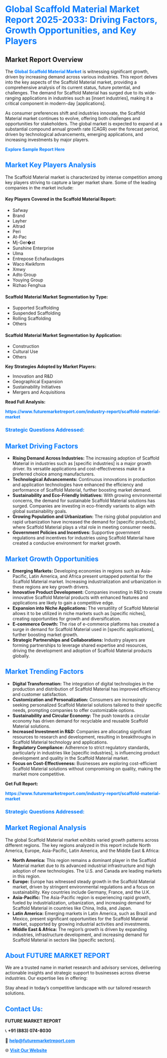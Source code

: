 <h1 style="color: #007BFF;">Global Scaffold Material Market Report 2025-2033: Driving Factors, Growth Opportunities, and Key Players</h1>

<section id="overview">
<h2>Market Report Overview</h2>
<p>The <a href="https://www.futuremarketreport.com/industry-report/scaffold-material-market" style="color: #007BFF; text-decoration: none;"><strong>Global Scaffold Material Market</strong></a> is witnessing significant growth, driven by increasing demand across various industries. This report delves into the key aspects of the Scaffold Material market, providing a comprehensive analysis of its current status, future potential, and challenges. The demand for Scaffold Material has surged due to its wide-ranging applications in industries such as [insert industries], making it a critical component in modern-day [applications].</p>
<p>As consumer preferences shift and industries innovate, the Scaffold Material market continues to evolve, offering both challenges and opportunities for stakeholders. The global market is expected to expand at a substantial compound annual growth rate (CAGR) over the forecast period, driven by technological advancements, emerging applications, and increasing investments by major players.</p>
</section>

<section id="overview">
<p><a href="https://www.futuremarketreport.com/request-sample/reportId=30414" style="color: #007BFF; text-decoration: none;"><strong>Explore Sample Report Here</strong></a></p>
</section>

<section id="key-players">
<h2 style="color: #007BFF;">Market Key Players Analysis</h2>
<p>The Scaffold Material market is characterized by intense competition among key players striving to capture a larger market share. Some of the leading companies in the market include:</p>
<h4>Key Players Covered in the Scaffold Material Report:</h4>
<ul><li>Safway</li><li>Brand</li><li>Layher</li><li>Altrad</li><li>Peri</li><li>At-Pac</li><li>Mj-Ger�st</li><li>Sunshine Enterprise</li><li>Ulma</li><li>Entrepose Echafaudages</li><li>Waco Kwikform</li><li>Xmwy</li><li>Adto Group</li><li>Youying Group</li><li>Rizhao Fenghua</li></ul>
<h4>Scaffold Material Market Segmentation by Type:</h4>
<ul><li>Supported Scaffolding</li><li>Suspended Scaffolding</li><li>Rolling Scaffolding</li><li>Others</li></ul>

<h4>Scaffold Material Market Segmentation by Application:</h4>
<ul><li>Construction</li><li>Cultural Use</li><li>Others</li></ul>
<p><strong>Key Strategies Adopted by Market Players:</strong></p>
<ul>
<li>Innovation and R&D</li>
<li>Geographical Expansion</li>
<li>Sustainability Initiatives</li>
<li>Mergers and Acquisitions</li>
</ul>
</section>

<section>
<p><strong>Read Full Analysis: </strong></p><a href="https://www.futuremarketreport.com/industry-report/scaffold-material-market" style="color: #007BFF; text-decoration: none;"><strong>https://www.futuremarketreport.com/industry-report/scaffold-material-market</strong></a>
<h3 style="color: #007BFF;">Strategic Questions Addressed:</h3>
</section>

<section id="driving-factors">
<h2 style="color: #007BFF;">Market Driving Factors</h2>
<ul>
<li><strong>Rising Demand Across Industries:</strong> The increasing adoption of Scaffold Material in industries such as [specific industries] is a major growth driver. Its versatile applications and cost-effectiveness make it a preferred choice among manufacturers.</li>
<li><strong>Technological Advancements:</strong> Continuous innovations in production and application technologies have enhanced the efficiency and performance of Scaffold Material, further boosting market demand.</li>
<li><strong>Sustainability and Eco-Friendly Initiatives:</strong> With growing environmental concerns, the demand for sustainable Scaffold Material solutions has surged. Companies are investing in eco-friendly variants to align with global sustainability goals.</li>
<li><strong>Growing Population and Urbanization:</strong> The rising global population and rapid urbanization have increased the demand for [specific products], where Scaffold Material plays a vital role in meeting consumer needs.</li>
<li><strong>Government Policies and Incentives:</strong> Supportive government regulations and incentives for industries using Scaffold Material have created a conducive environment for market growth.</li>
</ul>
</section>

<section id="growth-opportunities">
<h2 style="color: #007BFF;">Market Growth Opportunities</h2>
<ul>
<li><strong>Emerging Markets:</strong> Developing economies in regions such as Asia-Pacific, Latin America, and Africa present untapped potential for the Scaffold Material market. Increasing industrialization and urbanization in these regions are key growth drivers.</li>
<li><strong>Innovative Product Development:</strong> Companies investing in R&D to create innovative Scaffold Material products with enhanced features and applications are likely to gain a competitive edge.</li>
<li><strong>Expansion into Niche Applications:</strong> The versatility of Scaffold Material allows it to be utilized in niche markets such as [specific niches], creating opportunities for growth and diversification.</li>
<li><strong>E-commerce Growth:</strong> The rise of e-commerce platforms has created a surge in demand for Scaffold Material used in [specific applications], further boosting market growth.</li>
<li><strong>Strategic Partnerships and Collaborations:</strong> Industry players are forming partnerships to leverage shared expertise and resources, driving the development and adoption of Scaffold Material products globally.</li>
</ul>
</section>

<section id="trending-factors">
<h2 style="color: #007BFF;">Market Trending Factors</h2>
<ul>
<li><strong>Digital Transformation:</strong> The integration of digital technologies in the production and distribution of Scaffold Material has improved efficiency and customer satisfaction.</li>
<li><strong>Customization and Personalization:</strong> Consumers are increasingly seeking personalized Scaffold Material solutions tailored to their specific needs, prompting companies to offer customizable options.</li>
<li><strong>Sustainability and Circular Economy:</strong> The push towards a circular economy has driven demand for recyclable and reusable Scaffold Material solutions.</li>
<li><strong>Increased Investment in R&D:</strong> Companies are allocating significant resources to research and development, resulting in breakthroughs in Scaffold Material technology and applications.</li>
<li><strong>Regulatory Compliance:</strong> Adherence to strict regulatory standards, particularly in industries like [specific industries], is influencing product development and quality in the Scaffold Material market.</li>
<li><strong>Focus on Cost-Effectiveness:</strong> Businesses are exploring cost-efficient Scaffold Material solutions without compromising on quality, making the market more competitive.</li>
</ul>
</section>

<section>
<p><strong>Get Full Report: </strong></p><a href="https://www.futuremarketreport.com/industry-report/scaffold-material-market" style="color: #007BFF; text-decoration: none;"><strong>https://www.futuremarketreport.com/industry-report/scaffold-material-market</strong></a>
<h3 style="color: #007BFF;">Strategic Questions Addressed:</h3>
</section>


<section id="regional-analysis">
<h2 style="color: #007BFF;">Market Regional Analysis</h2>
<p>The global Scaffold Material market exhibits varied growth patterns across different regions. The key regions analyzed in this report include North America, Europe, Asia-Pacific, Latin America, and the Middle East & Africa:</p>
<ul>
<li><strong>North America:</strong> This region remains a dominant player in the Scaffold Material market due to its advanced industrial infrastructure and high adoption of new technologies. The U.S. and Canada are leading markets in this region.</li>
<li><strong>Europe:</strong> Europe has witnessed steady growth in the Scaffold Material market, driven by stringent environmental regulations and a focus on sustainability. Key countries include Germany, France, and the U.K.</li>
<li><strong>Asia-Pacific:</strong> The Asia-Pacific region is experiencing rapid growth, fueled by industrialization, urbanization, and increasing demand for Scaffold Material in countries like China, India, and Japan.</li>
<li><strong>Latin America:</strong> Emerging markets in Latin America, such as Brazil and Mexico, present significant opportunities for the Scaffold Material market, supported by growing industrial activities and investments.</li>
<li><strong>Middle East & Africa:</strong> The region’s growth is driven by expanding industries, infrastructure development, and increasing demand for Scaffold Material in sectors like [specific sectors].</li>
</ul>
</section>

<footer>
<h2 style="color: #007BFF;">About FUTURE MARKET REPORT</h2>
<p>We are a trusted name in market research and advisory services, delivering actionable insights and strategic support to businesses across diverse industries. Our expertise lies in offering:</p>

<p>Stay ahead in today’s competitive landscape with our tailored research solutions.</p>

<h2 style="color: #007BFF;">Contact Us:</h2>
<p><strong>FUTURE MARKET REPORT</strong></p>
<p>📞 <strong>+91 (883) 074-8030</strong></p>
<p>📧 <strong><a href="mailto:help@futuremarketreport.com" style="color: #007BFF;">help@futuremarketreport.com</a></strong></p>
<p>🌐 <strong><a href="https://www.futuremarketreport.com/" style="color: #007BFF;">Visit Our Website</a></strong></p>
</footer>